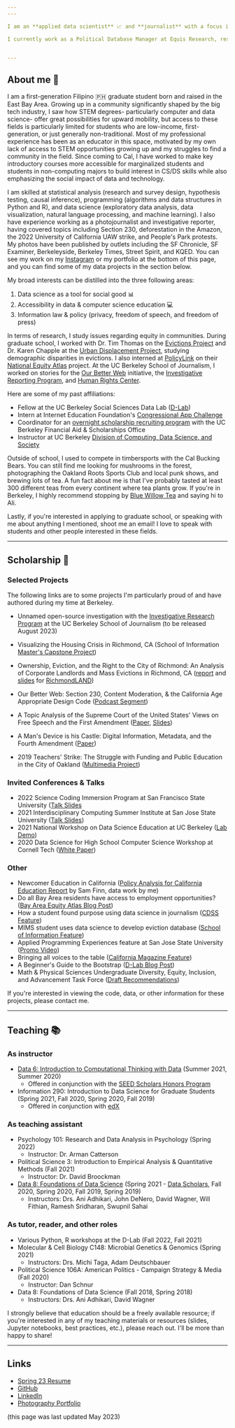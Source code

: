 ```yaml
---
---

I am an **applied data scientist** 📈 and **journalist** with a focus in education and housing. My background is in STEM education, and I graduated from the University of California, Berkeley 🐻 with a Master of Information Management and Systems (2023) and a B.S. in Microbial Biology and a B.A. in Media Studies (2021, magna cum laude).

I currently work as a Political Database Manager at Equis Research, researching issues that affect Latino voters in the United States. I also work as a freelance journalist and provide data science and photography services to news organizations. If you would like to reach out for my services, please contact me at [castro.ian(at)berkeley.edu](mailto:castro.ian@berkeley.edu) or through [LinkedIn](https://www.linkedin.com/in/hans-k-castro/).


---
```



## About me 👋

I am a first-generation Filipino 🇵🇭 graduate student born and raised in the East Bay Area. Growing up in a community significantly shaped by the big tech industry, I saw how STEM degrees- particularly computer and data science- offer great possibilities for upward mobility, but access to these fields is particularly limited for students who are low-income, first-generation, or just generally non-traditional. Most of my professional experience has been as an educator in this space, motivated by my own lack of access to STEM opportunities growing up and my struggles to find a community in the field. Since coming to Cal, I have worked to make key introductory courses more accessible for marginalized students and students in non-computing majors to build interest in CS/DS skills while also emphasizing the social impact of data and technology.

I am skilled at statistical analysis (research and survey design, hypothesis testing, causal inference), programming (algorithms and data structures in Python and R), and data science (exploratory data analysis, data visualization, natural language processing, and machine learning). I also have experience working as a photojournalist and investigative reporter, having covered topics including Section 230, deforestation in the Amazon, the 2022 University of California UAW strike, and People's Park protests. My photos have been published by outlets including the SF Chronicle, SF Examiner, Berkeleyside, Berkeley Times, Street Spirit, and KQED. You can see my work on my [Instagram](https://instagram.com/ianshootsphotos) or my portfolio at the bottom of this page, and you can find some of my data projects in the section below.

My broad interests can be distilled into the three following areas:

1. Data science as a tool for social good 📊
1. Accessibility in data & computer science education 💻
1. Information law & policy (privacy, freedom of speech, and freedom of press)

In terms of research, I study issues regarding equity in communities. During graduate school, I worked with Dr. Tim Thomas on the [Evictions Project](https://evictions.study/) and Dr. Karen Chapple at the [Urban Displacement Project](https://www.urbandisplacement.org/), studying demographic disparities in evictions. I also interned at [PolicyLink](https://www.policylink.org/) on their [National Equity Atlas](https://www.policylink.org/our-work/economy/national-equity-atlas) project. At the UC Berkeley School of Journalism, I worked on stories for the [Our Better Web](https://citrispolicylab.org/ourbetterweb/) initiative, the [Investigative Reporting Program](https://journalism.berkeley.edu/programs/mj/investigative-reporting/), and [Human Rights Center](https://humanrights.berkeley.edu/home).

Here are some of my past affiliations:

- Fellow at the UC Berkeley Social Sciences Data Lab ([D-Lab](https://dlab.berkeley.edu/))
- Intern at Internet Education Foundation's [Congressional App Challenge](https://www.congressionalappchallenge.us/)
- Coordinator for an [overnight scholarship recruiting program](https://rohp.berkeley.edu/) with the UC Berkeley Financial Aid & Scholarships Office
- Instructor at UC Berkeley [Division of Computing, Data Science, and Society](https://data.berkeley.edu/)

Outside of school, I used to compete in timbersports with the Cal Bucking Bears. You can still find me looking for mushrooms in the forest, photographing the Oakland Roots Sports Club and local punk shows, and brewing lots of tea. A fun fact about me is that I've probably tasted at least 300 different teas from every continent where tea plants grow. If you're in Berkeley, I highly recommend stopping by [Blue Willow Tea](https://www.bluewillowtea.com/) and saying hi to Ali.

Lastly, if you're interested in applying to graduate school, or speaking with me about anything I mentioned, shoot me an email! I love to speak with students and other people interested in these fields.

---

## Scholarship 📝

### Selected Projects

The following links are to some projects I'm particularly proud of and have authored during my time at Berkeley.

- Unnamed open-source investigation with the [Investigative Research Program](https://journalism.berkeley.edu/programs/mj/investigative-reporting/) at the UC Berkeley School of Journalism (to be released August 2023)

- Visualizing the Housing Crisis in Richmond, CA (School of Information [Master's Capstone Project](https://visualizinghousing.github.io/))

- Ownership, Eviction, and the Right to the City of Richmond: An Analysis of Corporate Landlords and Mass Evictions in Richmond, CA ([report](https://drive.google.com/file/d/1VWDIiCt7hy6vtIjRR0wz5G3Y4w4_Fwhp/view?usp=sharing) and [slides](https://docs.google.com/presentation/d/12WFBNMDRUNwGB_e_AYRv345QTWu2H90QcYmXS9Xn98A/edit?usp=sharing) for [RichmondLAND](https://www.richmondland.org/))

- Our Better Web: Section 230, Content Moderation, & the California Age Appropriate Design Code ([Podcast Segment](https://drive.google.com/file/u/2/d/1pj0lzy9ZSZFR9IdFiwStcO8TyBrilJYa/view?usp=sharing))

- A Topic Analysis of the Supreme Court of the United States' Views on Free Speech and the First Amendment ([Paper](https://drive.google.com/file/d/1WymAStgsM1_wx_AFZua8KMaoFoQmfeRl/view?usp=sharing), [Slides](https://docs.google.com/presentation/d/1edgeqrSJxEVk_LvL2ZnKop5Zn4jvxjaRQuGCP9p8MRI/edit?usp=sharing))

- A Man's Device is his Castle: Digital Information, Metadata, and the Fourth Amendment ([Paper](https://drive.google.com/file/d/1IXcbLmydJD7hZr2xmphZnzlIA1jM1Tgw/view?usp=sharing))

- 2019 Teachers' Strike: The Struggle with Funding and Public Education in the City of Oakland ([Multimedia Project](https://castroian5.wixsite.com/oaklandteacherstrike))



### Invited Conferences & Talks

- 2022 Science Coding Immersion Program at San Francisco State University ([Talk Slides](https://docs.google.com/presentation/d/1pPAZrP5Lggir7n6N_v-ghhWTVhfK1jHzncas8hGuVnc/edit?usp=sharing)
- 2021 Interdisciplinary Computing Summer Institute at San Jose State University ([Talk Slides](https://docs.google.com/presentation/d/1ADf9sSAsDw8iigQO_NigbCHi8lavdtNjOasa3in6Wjg/edit?usp=sharing))
- 2021 National Workshop on Data Science Education at UC Berkeley ([Lab Demo](https://docs.google.com/presentation/d/1RMnwUpes2iaj9Q-nOx7pk-0FQRYi-IDnPhWab4yTF_Y/edit?usp=sharing))
- 2020 Data Science for High School Computer Science Workshop at Cornell Tech ([White Paper](http://nebigdatahub.org/wp-content/uploads/2020/08/Data-Science-for-High-School-Computer-Science-Workshop.report.final3_.pdf))


### Other

- Newcomer Education in California ([Policy Analysis for California Education Report](https://edpolicyinca.org/sites/default/files/2023-05/r_finn-may2023.pdf) by Sam Finn, data work by me)
- Do all Bay Area residents have access to employment opportunities? ([Bay Area Equity Atlas Blog Post](https://bayareaequityatlas.org/employment-opportunities))
- How a student found purpose using data science in journalism ([CDSS Feature](https://data.berkeley.edu/news/how-student-found-purpose-using-data-science-journalism))
- MIMS student uses data science to develop eviction database ([School of Information Feature](https://www.ischool.berkeley.edu/news/2022/mims-student-uses-data-science-develop-eviction-database))
- Applied Programming Experiences feature at San Jose State University ([Promo Video](https://www.youtube.com/watch?v=BXaUoyxJTkU))
- Bringing all voices to the table ([California Magazine Feature](https://light.berkeley.edu/o/the-gateway-an-idea-factory-for-data-transformation/))
- A Beginner's Guide to the Bootstrap ([D-Lab Blog Post](https://dlab.berkeley.edu/news/beginner%E2%80%99s-guide-bootstrap))
- Math & Physical Sciences Undergraduate Diversity, Equity, Inclusion, and Advancement Task Force ([Draft Recommendations](https://drive.google.com/file/d/1e2BbUJMDafNDIMyqhG0LGcE4ZkmsvFUR/view?usp=sharing))

If you're interested in viewing the code, data, or other information for these projects, please contact me.

---

## Teaching 📚

### As instructor

- [Data 6: Introduction to Computational Thinking with Data](http://data6.org/su21/) (Summer 2021, Summer 2020)
  - Offered in conjunction with the [SEED Scholars Honors Program](https://seedscholars.berkeley.edu/home)
- Information 290: Introduction to Data Science for Graduate Students (Spring 2021, Fall 2020, Spring 2020, Fall 2019)
  - Offered in conjunction with [edX](https://data.berkeley.edu/data-8x)

### As teaching assistant

- Psychology 101: Research and Data Analysis in Psychology (Spring 2022)
  - Instructor: Dr. Arman Catterson
- Political Science 3: Introduction to Empirical Analysis & Quantitative Methods (Fall 2021)
  - Instructor: Dr. David Broockman
- [Data 8: Foundations of Data Science](http://data8.org/) (Spring 2021 - [Data Scholars](https://data.berkeley.edu/academics/resources/data-scholars), Fall 2020, Spring 2020, Fall 2019, Spring 2019)
  - Instructors: Drs. Ani Adhikari, John DeNero, David Wagner, Will Fithian, Ramesh Sridharan, Swupnil Sahai

### As tutor, reader, and other roles

- Various Python, R workshops at the D-Lab (Fall 2022, Fall 2021)
- Molecular & Cell Biology C148: Microbial Genetics & Genomics (Spring 2021)
  - Instructors: Drs. Michi Taga, Adam Deutschbauer
- Political Science 106A: American Politics - Campaign Strategy & Media (Fall 2020)
  - Instructor: Dan Schnur
- Data 8: Foundations of Data Science (Fall 2018, Spring 2018)
  - Instructors: Drs. Ani Adhikari, David Wagner


I strongly believe that education should be a freely available resource; if you're interested in any of my teaching materials or resources (slides, Jupyter notebooks, best practices, etc.), please reach out. I'll be more than happy to share!

---

## Links

- [Spring 23 Resume](https://drive.google.com/file/d/1_X6EOXHuqiNx-anviJEyZviJFJ1D6wgx/view?usp=sharing)
- [GitHub](https://github.com/castroian)
- [LinkedIn](https://www.linkedin.com/in/ian-castro-75b69a140/)
- [Photography Portfolio](https://castroian.github.io/ianshootsphotos)


(this page was last updated May 2023)
